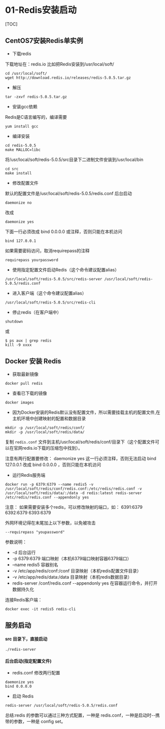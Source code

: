 # 01-Redis安装启动

[TOC]

## CentOS7安装Redis单实例

- 下载redis

下载地址在：redis.io
比如把Redis安装到/usr/local/soft/

```
cd /usr/local/soft/
wget http://download.redis.io/releases/redis-5.0.5.tar.gz
```

- 解压

```
tar -zxvf redis-5.0.5.tar.gz
```

- 安装gcc依赖

Redis是C语言编写的，编译需要

```
yum install gcc
```

- 编译安装

```
cd redis-5.0.5
make MALLOC=libc
```

将/usr/local/soft/redis-5.0.5/src目录下二进制文件安装到/usr/local/bin

```
cd src
make install
```

- 修改配置文件

默认的配置文件是/usr/local/soft/redis-5.0.5/redis.conf
后台启动

```
daemonize no
```

改成

```
daemonize yes
```

下面一行必须改成 bind 0.0.0.0 或注释，否则只能在本机访问

```
bind 127.0.0.1 
```

如果需要密码访问，取消requirepass的注释

```
requirepass yourpassword
```

- 使用指定配置文件启动Redis（这个命令建议配置alias）

```
/usr/local/soft/redis-5.0.5/src/redis-server /usr/local/soft/redis-5.0.5/redis.conf
```

- 进入客户端（这个命令建议配置alias）

```
/usr/local/soft/redis-5.0.5/src/redis-cli
```

- 停止redis（在客户端中）

```
shutdown
```

或

```
$ ps aux | grep redis
kill -9 xxxx
```

## Docker 安装 Redis

- 获取最新镜像

```shell
docker pull redis
```

- 查看已下载的镜像

```
docker images
```

- 因为Docker安装的Redis默认没有配置文件，所以需要挂载主机的配置文件,在主机环境中创建映射的配置和数据目录

```
mkdir -p /usr/local/soft/redis/conf/
mkdir -p /usr/local/soft/redis/data/
```

复制 `redis.conf` 文件到主机/usr/local/soft/redis/conf/目录下（这个配置文件可以在官网redis.io下载的压缩包中找到）。

注意有两行配置要修改：
daemonize yes 这一行必须注释，否则无法启动
bind 127.0.0.1 改成 bind 0.0.0.0 ，否则只能在本机访问

- 运行Redis服务端

```
docker run -p 6379:6379 --name redis5 -v /usr/local/soft/redis/conf/redis.conf:/etc/redis/redis.conf -v /usr/local/soft/redis/data/:/data -d redis:latest redis-server /etc/redis/redis.conf --appendonly yes

```

注意：
如果需要安装多个redis，可以修改映射的端口，如：
6391:6379
6392:6379
6393:6379

外网环境记得在末尾加上以下参数，以免被攻击

```
--requirepass "youpassword"
```

参数说明：

- -d 后台运行
- -p 6379:6379 端口映射（本机6379端口映射容器6379端口）
- –name redis5 容器别名
- -v /etc/app/redis/conf:/conf 目录映射（本机redis配置文件目录）
- -v /etc/app/redis/data:/data 目录映射（本机redis数据目录）
- redis-server /conf/redis.conf --appendonly yes 在容器运行命令，并打开数据持久化

连接Redis客户端：

```
docker exec -it redis5 redis-cli
```

## 服务启动

#### src 目录下，直接启动

```
./redis-server
```

#### 后台启动(指定配置文件)

- redis.conf 修改两行配置

```
daemonize yes 
bind 0.0.0.0
```

- 启动 Redis

```
redis-server /usr/local/soft/redis-5.0.5/redis.conf
```

总结:redis 的参数可以通过三种方式配置，一种是 redis.conf，一种是启动时--携带的参数，一种是 config set。
